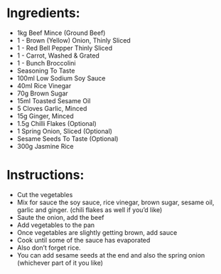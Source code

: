 # Ingredients:

- 1kg Beef Mince (Ground Beef)
- 1 - Brown (Yellow) Onion, Thinly Sliced
- 1 - Red Bell Pepper Thinly Sliced
- 1 - Carrot, Washed & Grated
- 1 - Bunch Broccolini
- Seasoning To Taste
- 100ml Low Sodium Soy Sauce
- 40ml Rice Vinegar
- 70g Brown Sugar
- 15ml Toasted Sesame Oil
- 5 Cloves Garlic, Minced
- 15g Ginger, Minced
- 1.5g Chilli Flakes (Optional)
- 1 Spring Onion, Sliced (Optional)
- Sesame Seeds To Taste (Optional)
- 300g Jasmine Rice

# Instructions:

- Cut the vegetables
- Mix for sauce the soy sauce, rice vinegar, brown sugar, sesame oil, garlic and ginger. (chili flakes as well if you’d like)
- Saute the onion, add the beef
- Add vegetables to the pan
- Once vegetables are slightly getting brown, add sauce
- Cook until some of the sauce has evaporated
- Also don’t forget rice.
- You can add sesame seeds at the end and also the spring onion (whichever part of it you like)